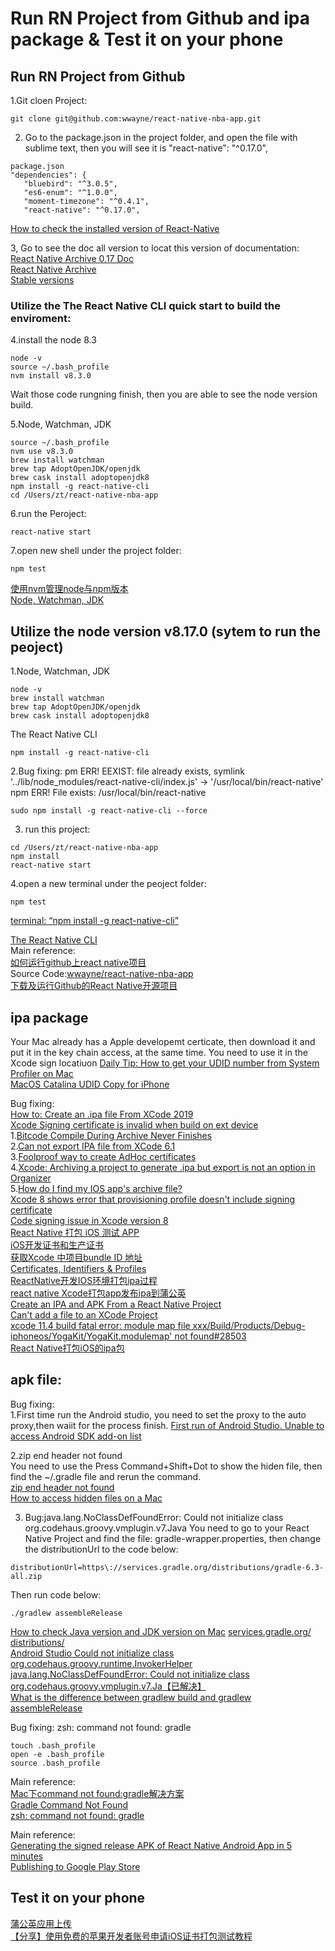# Run RN Project from Github and ipa package & Test it on your phone
## Run RN Project from Github
 1.Git cloen Project: 
 ```
 git clone git@github.com:wwayne/react-native-nba-app.git
 ```
 2. Go to the package.json in the project folder, and open the file with sublime text, then you will see it is "react-native": "^0.17.0",
 ```
 package.json
 "dependencies": {
    "bluebird": "^3.0.5",
    "es6-enum": "^1.0.0",
    "moment-timezone": "^0.4.1",
    "react-native": "^0.17.0",
 ```
 [How to check the installed version of React-Native](https://stackoverflow.com/questions/37363560/how-to-check-the-installed-version-of-react-native)   

 3, Go to see the doc all version to locat this version of documentation:   
 [React Native Archive 0.17 Doc](https://archive.reactnative.dev/docs/0.17/getting-started)  
 [React Native Archive](https://archive.reactnative.dev/versions)   
  [Stable versions](https://reactnative.dev/versions)   

### Utilize the The React Native CLI quick start to build the enviroment:
4.install the node 8.3
```
node -v
source ~/.bash_profile 
nvm install v8.3.0
```
Wait those code rungning finish, then you are able to see the node version build.  

5.Node, Watchman, JDK
```
source ~/.bash_profile
nvm use v8.3.0  
brew install watchman 
brew tap AdoptOpenJDK/openjdk 
brew cask install adoptopenjdk8
npm install -g react-native-cli 
cd /Users/zt/react-native-nba-app  
```
6.run the Peroject: 
```
react-native start

```
7.open new shell under the project folder: 
```
npm test 
```
[使用nvm管理node与npm版本](https://juejin.im/post/6844903861157642247)  
[Node, Watchman, JDK](https://archive.reactnative.dev/docs/0.17/getting-started)  


## Utilize the node version v8.17.0 (sytem to run the peoject)
1.Node, Watchman, JDK
```
node -v
brew install watchman 
brew tap AdoptOpenJDK/openjdk 
brew cask install adoptopenjdk8
```
The React Native CLI  
```
npm install -g react-native-cli
```

2.Bug fixing:  pm ERR! EEXIST: file already exists, symlink '../lib/node_modules/react-native-cli/index.js' -> '/usr/local/bin/react-native'
npm ERR! File exists: /usr/local/bin/react-native
```
sudo npm install -g react-native-cli --force
```
3. run this project:  
```
cd /Users/zt/react-native-nba-app  
npm install 
react-native start 
```
4.open a new terminal under the peoject folder:  
```
npm test 
```

[terminal: “npm install -g react-native-cli”](https://stackoverflow.com/questions/32171221/terminal-npm-install-g-react-native-cli)   


[The React Native CLI](https://archive.reactnative.dev/docs/0.17/getting-started)   
Main reference:  
[如何运行github上react native项目](https://blog.csdn.net/shiningchen322/article/details/57881920?utm_medium=distribute.pc_relevant.none-task-blog-title-6&spm=1001.2101.3001.4242)  
Source Code:[wwayne/react-native-nba-app](https://github.com/wwayne/react-native-nba-app)  
[下载及运行Github的React Native开源项目](https://blog.csdn.net/jay100500/article/details/77073225)  
## ipa package 

Your Mac already has a Apple developemt certicate, then download it and put it in the key chain access, at the same time. You need to use it in the Xcode sign locatiuon
[Daily Tip: How to get your UDID number from System Profiler on Mac](https://www.imore.com/daily-tip-udid-number-system-profiler-mac)  
[MacOS Catalina UDID Copy for iPhone](https://stackoverflow.com/questions/58805519/macos-catalina-udid-copy-for-iphone)  

Bug fixing:  
[How to: Create an .ipa file From XCode 2019](https://www.youtube.com/watch?v=Wb9yQUP04zg&ab_channel=LirsTechTips)   
[Xcode Signing certificate is invalid when build on ext device](https://stackoverflow.com/questions/45803131/xcode-signing-certificate-is-invalid-when-build-on-ext-device)  
1.[Bitcode Compile During Archive Never Finishes](https://stackoverflow.com/questions/36725314/bitcode-compile-during-archive-never-finishes)   
2.[Can not export IPA file from XCode 6.1](https://stackoverflow.com/questions/27061729/can-not-export-ipa-file-from-xcode-6-1)   
3.[Foolproof way to create AdHoc certificates](https://help.installrapp.com/ios/fool-proof-way-to-create-adhoc-certificates/)   
4.[Xcode: Archiving a project to generate .ipa but export is not an option in Organizer](https://apple.stackexchange.com/questions/369987/xcode-archiving-a-project-to-generate-ipa-but-export-is-not-an-option-in-organ)  
5.[How do I find my IOS app's archive file?](https://stackoverflow.com/questions/40274739/how-do-i-find-my-ios-apps-archive-file)  
[Xcode 8 shows error that provisioning profile doesn't include signing certificate](https://stackoverflow.com/questions/39568005/xcode-8-shows-error-that-provisioning-profile-doesnt-include-signing-certificat?page=2&tab=votes#tab-top)  
[Code signing issue in Xcode version 8](https://stackoverflow.com/questions/39565906/code-signing-issue-in-xcode-version-8/54682546#54682546)  
[React Native 打包 iOS 测试 APP](https://blog.whezh.com/react-native-ios-bundle/)  
[iOS开发证书和生产证书](https://www.jianshu.com/p/63eca43c175e)  
[获取Xcode 中项目bundle ID 地址](https://blog.csdn.net/wangsun300/article/details/100045974)  
[Certificates, Identifiers & Profiles](https://developer.apple.com/account/resources/profiles/review/A3C6YCFF95)   
[ReactNative开发IOS环境打包ipa过程](https://blog.csdn.net/ywl570717586/article/details/102566658?utm_medium=distribute.pc_feed_404.none-task-blog-OPENSEARCH-9.nonecase&depth_1-utm_source=distribute.pc_feed_404.none-task-blog-OPENSEARCH-9.nonecas)  
[react native Xcode打包app发布ipa到蒲公英](https://blog.csdn.net/sinat_33134895/article/details/81703239?utm_medium=distribute.pc_relevant.none-task-blog-BlogCommendFromMachineLearnPai2-2.pc_relevant_is_cache&depth_1-utm_source=distribute.pc_relevant.none-task-blog-BlogCommendFromMachineLearnPai2-2.pc_relevant_is_cache)   
[Create an IPA and APK From a React Native Project](https://medium.com/better-programming/create-ipa-and-apk-from-react-native-72fe53c6a8db)  
[Can't add a file to an XCode Project](https://stackoverflow.com/questions/3955655/cant-add-a-file-to-an-xcode-project)   
[xcode 11.4 build fatal error: module map file xxx/Build/Products/Debug-iphoneos/YogaKit/YogaKit.modulemap' not found#28503](https://github.com/facebook/react-native/issues/28503)  
[React Native打包iOS的ipa包](https://juejin.im/post/6844903639329275912)  
  
## apk file:  
Bug fixing:  
1.First time run the Android studio, you need to set the proxy to the auto proxy,then waiit for the process finish.
[First run of Android Studio. Unable to access Android SDK add-on list](https://stackoverflow.com/questions/29878370/first-run-of-android-studio-unable-to-access-android-sdk-add-on-list)

2.zip end header not found   
You need to use the Press Command+Shift+Dot to show the hiden file, then find the ~/.gradle file and rerun the command.  
[zip end header not found](https://github.com/facebook/react-native/issues/21130)  
[How to access hidden files on a Mac](https://setapp.com/how-to/show-hidden-files-on-mac) 

3. Bug:java.lang.NoClassDefFoundError: Could not initialize class org.codehaus.groovy.vmplugin.v7.Java
You need to go to your React Native Project and find the file: gradle-wrapper.properties, then change the distributionUrl to the code below: 
```
distributionUrl=https\://services.gradle.org/distributions/gradle-6.3-all.zip
```
Then run code below:  
```
./gradlew assembleRelease
```
[How to check Java version and JDK version on Mac](https://justinbagley.rbind.io/2020/01/05/how-to-check-java-version-on-mac/)
[services.gradle.org/ distributions/](https://services.gradle.org/distributions/)  
[Android Studio Could not initialize class org.codehaus.groovy.runtime.InvokerHelper](https://stackoverflow.com/questions/35000729/android-studio-could-not-initialize-class-org-codehaus-groovy-runtime-invokerhel)  
[java.lang.NoClassDefFoundError: Could not initialize class org.codehaus.groovy.vmplugin.v7.Ja【已解决】](https://blog.csdn.net/mp624183768/article/details/107316578)  
[What is the difference between gradlew build and gradlew assembleRelease](https://stackoverflow.com/questions/40219917/what-is-the-difference-between-gradlew-build-and-gradlew-assemblerelease)  

Bug fixing:  zsh: command not found: gradle
```
touch .bash_profile
open -e .bash_profile
source .bash_profile 
```
Main reference:  
[Mac下command not found:gradle解决方案](https://www.jianshu.com/p/239a9f964ad2)  
[Gradle Command Not Found](https://stackoverflow.com/questions/37019029/gradle-command-not-found)  
[zsh: command not found: gradle](https://www.programmersought.com/article/47065021046/)  

Main reference:  
[Generating the signed release APK of React Native Android App in 5 minutes](https://www.youtube.com/watch?v=SXFnpo-6u1U&ab_channel=CodewithRaza)  
[Publishing to Google Play Store](https://reactnative.dev/docs/signed-apk-android)  
## Test it on your phone
[蒲公英应用上传](https://www.pgyer.com/doc/view/app_upload)   
[【分享】使用免费的苹果开发者账号申请iOS证书打包测试教程](https://my.oschina.net/u/4356887/blog/3384062)  